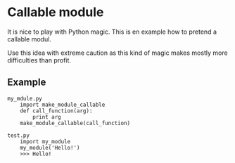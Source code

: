 Callable module
===============
It is nice to play with Python magic. This is en example how to pretend a
callable modul.

Use this idea with extreme caution as this kind of magic makes mostly more difficulties than profit.

Example
-------

    my_mdule.py
        import make_module_callable
        def call_function(arg):
            print arg
        make_module_callable(call_function)

    test.py
        import my_module
        my_module('Hello!')
        >>> Hello!

